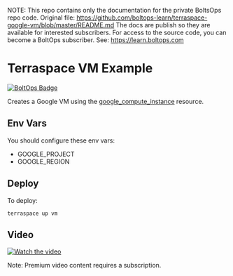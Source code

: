 <!-- note marker start -->
NOTE: This repo contains only the documentation for the private BoltsOps repo code.
Original file: https://github.com/boltops-learn/terraspace-google-vm/blob/master/README.md
The docs are publish so they are available for interested subscribers.
For access to the source code, you can become a BoltOps subscriber.
See: https://learn.boltops.com

<!-- note marker end -->

# Terraspace VM Example

[![BoltOps Badge](https://img.boltops.com/boltops/badges/boltops-badge.png)](https://www.boltops.com)

Creates a Google VM using the [google_compute_instance](https://registry.terraform.io/providers/hashicorp/google/latest/docs/resources/compute_instance) resource.

## Env Vars

You should configure these env vars:

* GOOGLE_PROJECT
* GOOGLE_REGION

## Deploy

To deploy:

    terraspace up vm

## Video

[![Watch the video](https://uploads-learn.boltops.com/y3tkts1xy7d3934kqqvzog6eortr)](https://learn.boltops.com/courses/terraspace-gcp/lessons/terraspace-google-compute-instance-or-vm)

Note: Premium video content requires a subscription.
